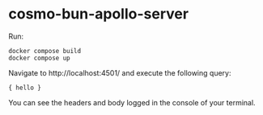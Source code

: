 # cosmo-bun-apollo-server
Run:
```
docker compose build
docker compose up
```
Navigate to http://localhost:4501/ and execute the following query:
```
{ hello }
```
You can see the headers and body logged in the console of your terminal.